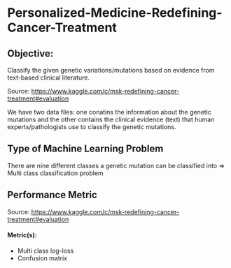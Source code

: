 # Personalized-Medicine-Redefining-Cancer-Treatment
## Objective:
Classify the given genetic variations/mutations based on evidence from text-based clinical literature.

Source: https://www.kaggle.com/c/msk-redefining-cancer-treatment#evaluation

We have two data files: one conatins the information about the genetic mutations and the other contains the clinical evidence (text) that human experts/pathologists use to classify the genetic mutations.

## Type of Machine Learning Problem
There are nine different classes a genetic mutation can be classified into => Multi class classification problem

## Performance Metric
Source: https://www.kaggle.com/c/msk-redefining-cancer-treatment#evaluation

#### Metric(s):
- Multi class log-loss
- Confusion matrix
